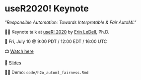 # useR2020! Keynote

*"Responsible Automation: Towards Interpretable & Fair AutoML"* 

👩‍🏫 Keynote talk at [useR! 2020](https://user2020.r-project.org/) by [Erin LeDell](https://twitter.com/ledell), Ph.D. 

📅 Fri, July 10 @ 9:00 PDT / 12:00 EDT / 16:00 UTC 

📺 [Watch here](https://youtu.be/9QnmQZeslXg)

📓 [Slides](https://github.com/ledell/useR2020-automl/blob/master/useR2020_responsible_automl_july2020.pdf)

👩‍💻 Demo: `code/h2o_automl_fairness.Rmd`
